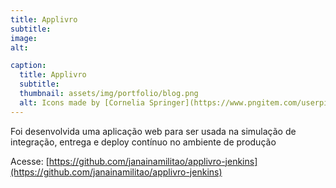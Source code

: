 ```yaml
---
title: Applivro
subtitle:
image:
alt:

caption:
  title: Applivro
  subtitle:
  thumbnail: assets/img/portfolio/blog.png
  alt: Icons made by [Cornelia Springer](https://www.pngitem.com/userpic/13649/) from [Pngitem](https://www.pngitem.com/middle/iwhTmbo_blogging-png-transparent-png/)
---
```

Foi desenvolvida uma aplicação web para ser usada na simulação de integração, entrega e deploy contínuo no ambiente de produção

Acesse: [https://github.com/janainamilitao/applivro-jenkins](https://github.com/janainamilitao/applivro-jenkins)